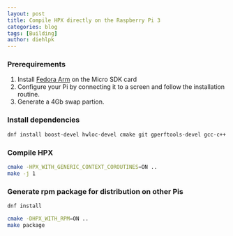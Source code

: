 ```yaml
---
layout: post
title: Compile HPX directly on the Raspberry Pi 3
categories: blog
tags: [Building]
author: diehlpk
---
```


### Prerequirements

1. Install [Fedora Arm](https://fedoraproject.org/wiki/Architectures/ARM/Raspberry_Pi#Downloading_the_Fedora_ARM_image) on the Micro SDK card 
2. Configure your Pi by connecting it to a screen and follow the installation routine.
3. Generate a 4Gb swap partion.

### Install dependencies

```bash
dnf install boost-devel hwloc-devel cmake git gperftools-devel gcc-c++ automake make
```

### Compile HPX

```bash
cmake -HPX_WITH_GENERIC_CONTEXT_COROUTINES=ON ..
make -j 1
```

### Generate rpm package for distribution on other Pis

```bash
dnf install 
```


```bash
cmake -DHPX_WITH_RPM=ON ..
make package
```




